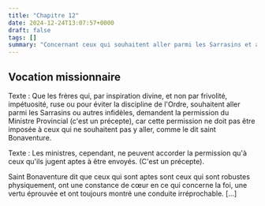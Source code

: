 ```yaml
---
title: "Chapitre 12"
date: 2024-12-24T13:07:57+0000
draft: false
tags: []
summary: "Concernant ceux qui souhaitent aller parmi les Sarrasins et autres infidèles."
---
```

## Vocation missionnaire

Texte : Que les frères qui, par inspiration divine, et non par frivolité, impétuosité, ruse ou pour éviter la discipline de l'Ordre, souhaitent aller parmi les Sarrasins ou autres infidèles, demandent la permission du Ministre Provincial (c'est un précepte), car cette permission ne doit pas être imposée à ceux qui ne souhaitent pas y aller, comme le dit saint Bonaventure.

Texte : Les ministres, cependant, ne peuvent accorder la permission qu'à ceux qu'ils jugent aptes à être envoyés. (C'est un précepte).

Saint Bonaventure dit que ceux qui sont aptes sont ceux qui sont robustes physiquement, ont une constance de cœur en ce qui concerne la foi, une vertu éprouvée et ont toujours montré une conduite irréprochable. […]
